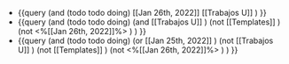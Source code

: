 - {{query (and (todo todo doing) [[Jan 26th, 2022]] [[Trabajos U]] ) }}
- {{query (and  (todo todo doing)  (and   [[Trabajos U]]  )   (not [[Templates]] )  (not <%[[Jan 26th, 2022]]%> ) ) }}
- {{query (and (todo todo doing)  (or [[Jan 25th, 2022]] )   (not [[Trabajos U]] ) (not [[Templates]] )  (not <%[[Jan 26th, 2022]]%> ) ) }}
